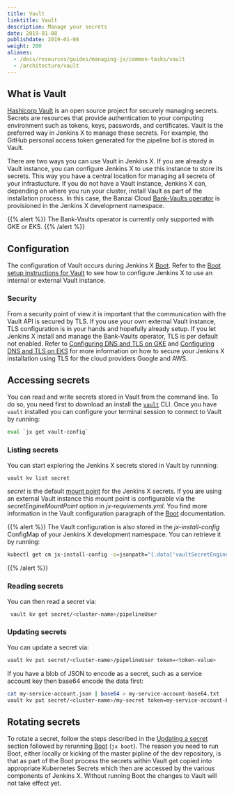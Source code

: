 ```yaml
---
title: Vault
linktitle: Vault
description: Manage your secrets
date: 2019-01-08
publishdate: 2019-01-08
weight: 200
aliases:
  - /docs/resources/guides/managing-jx/common-tasks/vault
  - /architecture/vault
---
```


## What is Vault

[Hashicorp Vault](https://www.vaultproject.io) is an open source project for securely managing secrets.
Secrets are resources that provide authentication to your computing environment such as tokens, keys, passwords, and certificates.
Vault is the preferred way in Jenkins X to manage these secrets.
For example, the GitHub personal access token generated for the pipeline bot is stored in Vault.

There are two ways you can use Vault in Jenkins X.
If you are already a Vault instance, you can configure Jenkins X to use this instance to store its secrets.
This way you have a central location for managing all secrets of your infrastucture.
If you do not have a Vault instance, Jenkins X can, depending on where you run your cluster, install Vault as part of the installation process.
In this case, the Banzai Cloud [Bank-Vaults operator](https://github.com/banzaicloud/bank-vaults) is provisioned in the Jenkins X development namespace.

{{% alert %}}
The Bank-Vaults operator is currently only supported with GKE or EKS.
{{% /alert %}}

## Configuration

The configuration of Vault occurs during Jenkins X [Boot](/docs/install-setup/boot/).
Refer to the [Boot setup instructions for Vault](/docs/install-setup/boot/secrets/#vault) to see how to configure Jenkins X to use an internal or external Vault instance.

### Security

From a security point of view it is important that the communication with the Vault API is secured by TLS.
If you use your own external Vault instance, TLS configuration is in your hands and hopefully already setup.
If you let Jenkins X install and manage the Bank-Vaults operator, TLS is per default not enabled.
Refer to [Configuring DNS and TLS on GKE](/docs/install-setup/boot/clouds/google) and [Configuring DNS and TLS on EKS](/docs/install-setup/boot/clouds/amazon/#configuring-dns-and-tls-on-eks) for more information on how to secure your Jenkins X installation using TLS for the cloud providers Google and AWS.

## Accessing secrets

You can read and write secrets stored in Vault from the command line.
To do so, you need first to download an install the [`vault`](https://learn.hashicorp.com/vault/getting-started/install) CLI.
Once you have `vault` installed you can configure your terminal session to connect to Vault by running:

```sh
eval `jx get vault-config`
```

### Listing secrets

You can start exploring the Jenkins X secrets stored in Vault by runnning:

```sh
vault kv list secret
```

_secret_ is the default [mount point](https://www.vaultproject.io/docs/secrets) for the Jenkins X secrets.
If you are using an external Vault instance this mount point is configurable via the _secretEngineMountPoint_ option in _jx-requirements.yml_.
You find more information in the Vault configuration paragraph of the [Boot](/docs/install-setup/boot/) documentation.

{{% alert %}}
The Vault configuration is also stored in the _jx-install-config_ ConfigMap of your Jenkins X development namespace.
You can retrieve it by running:

```sh
kubectl get cm jx-install-config -o=jsonpath="{.data['vaultSecretEngineMountPoint']}"
```

{{% /alert %}}

### Reading secrets

You can then read a secret via:

```sh
 vault kv get secret/<cluster-name>/pipelineUser
```

### Updating secrets

You can update a secret via:

```sh
vault kv put secret/<cluster-name>/pipelineUser token=<token-value>
```

If you have a blob of JSON to encode as a secret, such as a service account key then base64 encode the data first:

```sh
cat my-service-account.json | base64 > my-service-account-base64.txt
vault kv put secret/<cluster-name>/my-secret token=my-service-account-base64.txt
```

## Rotating secrets

To rotate a secret, follow the steps described in the [Updating a secret](/docs/reference/components/vault#updating-secrets) section followed by rerunning [Boot](/docs/install-setup/boot/) (`jx boot`).
The reason you need to run Boot, either locally or kicking of the master pipline of the dev repository, is that as part of the Boot process the secrets within Vault get copied into appropriate Kubernetes Secrets which then are accessed by the various components of Jenkins X.
Without running Boot the changes to Vault will not take effect yet.

